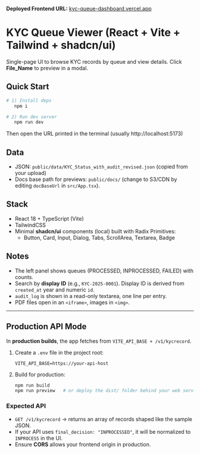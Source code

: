 **Deployed Frontend URL:** [kyc-queue-dashboard.vercel.app](https://kyc-queue-dashboard.vercel.app)

# KYC Queue Viewer (React + Vite + Tailwind + shadcn/ui)

Single-page UI to browse KYC records by queue and view details. Click **File_Name** to preview in a modal.

## Quick Start

```bash
# 1) Install deps
   npm i

# 2) Run dev server
   npm run dev
```

Then open the URL printed in the terminal (usually http://localhost:5173)

## Data

- JSON: `public/data/KYC_Status_with_audit_revised.json` (copied from your upload)
- Docs base path for previews: `public/docs/` (change to S3/CDN by editing `docBaseUrl` in `src/App.tsx`).

## Stack

- React 18 + TypeScript (Vite)
- TailwindCSS
- Minimal **shadcn/ui** components (local) built with Radix Primitives:
  - Button, Card, Input, Dialog, Tabs, ScrollArea, Textarea, Badge

## Notes

- The left panel shows queues (PROCESSED, INPROCESSED, FAILED) with counts.
- Search by **display ID** (e.g., `KYC-2025-0001`). Display ID is derived from `created_at` year and numeric `id`.
- `audit_log` is shown in a read-only textarea, one line per entry.
- PDF files open in an `<iframe>`, images in `<img>`.


---

## Production API Mode

In **production builds**, the app fetches from `VITE_API_BASE + /v1/kycrecord`.

1. Create a `.env` file in the project root:
   ```env
   VITE_API_BASE=https://your-api-host
   ```
2. Build for production:
   ```bash
   npm run build
   npm run preview   # or deploy the dist/ folder behind your web server/CDN
   ```

### Expected API
- `GET /v1/kycrecord` → returns an array of records shaped like the sample JSON.
- If your API uses `final_decision: "INPROCESSED"`, it will be normalized to `INPROCESS` in the UI.
- Ensure **CORS** allows your frontend origin in production.
